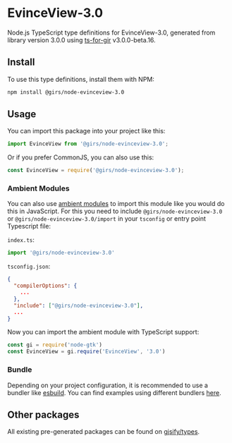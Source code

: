 
# EvinceView-3.0

Node.js TypeScript type definitions for EvinceView-3.0, generated from library version 3.0.0 using [ts-for-gir](https://github.com/gjsify/ts-for-gir) v3.0.0-beta.16.

## Install

To use this type definitions, install them with NPM:
```bash
npm install @girs/node-evinceview-3.0
```

## Usage

You can import this package into your project like this:
```ts
import EvinceView from '@girs/node-evinceview-3.0';
```

Or if you prefer CommonJS, you can also use this:
```ts
const EvinceView = require('@girs/node-evinceview-3.0');
```

### Ambient Modules

You can also use [ambient modules](https://github.com/gjsify/ts-for-gir/tree/main/packages/cli#ambient-modules) to import this module like you would do this in JavaScript.
For this you need to include `@girs/node-evinceview-3.0` or `@girs/node-evinceview-3.0/import` in your `tsconfig` or entry point Typescript file:

`index.ts`:
```ts
import '@girs/node-evinceview-3.0'
```

`tsconfig.json`:
```json
{
  "compilerOptions": {
    ...
  },
  "include": ["@girs/node-evinceview-3.0"],
  ...
}
```

Now you can import the ambient module with TypeScript support: 

```ts
const gi = require('node-gtk')
const EvinceView = gi.require('EvinceView', '3.0')
```



### Bundle

Depending on your project configuration, it is recommended to use a bundler like [esbuild](https://esbuild.github.io/). You can find examples using different bundlers [here](https://github.com/gjsify/ts-for-gir/tree/main/examples).

## Other packages

All existing pre-generated packages can be found on [gjsify/types](https://github.com/gjsify/types).

